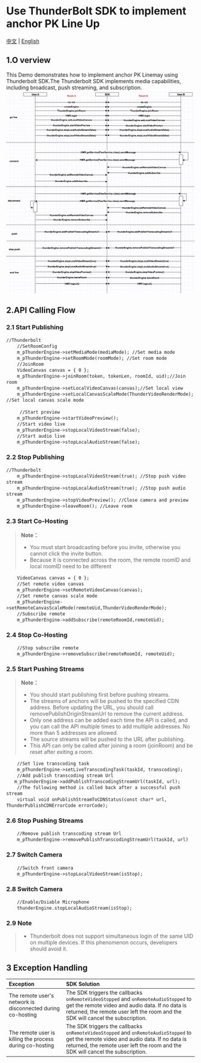 # Use ThunderBolt SDK to implement anchor PK Line Up

[中文](README.zh.md) | [English](README.md)

## 1.O verview
This Demo demonstrates how to implement anchor PK Linemay using Thunderbolt SDK.The Thunderbolt SDK implements media capabilities, including broadcast, push streaming, and subscription.
![avatar](cross_channel.png)

## 2.API Calling Flow

### 2.1 Start Publishing

```objc
//Thunderbolt
    //SetRoomConfig
    m_pThunderEngine->setMediaMode(mediaMode); //Set media mode
    m_pThunderEngine->setRoomMode(roomMode); //Set room mode
    //JoinRoom
    VideoCanvas canvas = { 0 };
    m_pThunderEngine->joinRoom(token, tokenLen, roomId, uid);//Join room 
    m_pThunderEngine->setLocalVideoCanvas(canvas);//Set local view
    m_pThunderEngine->setLocalCanvasScaleMode(ThunderVideoRenderMode); //Set local canvas scale mode
    
     //Start preview
    m_pThunderEngine->startVideoPreview();
    //Start video live
    m_pThunderEngine->stopLocalVideoStream(false);
    //Start audio live
    m_pThunderEngine->stopLocalAudioStream(false);
```

### 2.2 Stop Publishing

```objc
//Thunderbolt
    m_pThunderEngine->stopLocalVideoStream(true); //Stop push video stream
    m_pThunderEngine->stopLocalAudioStream(true); //Stop push audio stream
    m_pThunderEngine->stopVideoPreview(); //Close camera and preview
    m_pThunderEngine->leaveRoom(); //Leave room
```

### 2.3 Start Co-Hosting

> **Note：**
> - You must start broadcasting before you invite, otherwise you cannot click the invite button.
> - Because it is connected across the room, the remote roomID and local roomID need to be different

```objc
    VideoCanvas canvas = { 0 };
    //Set remote video canvas
    m_pThunderEngine->setRemoteVideoCanvas(canvas);
    //Set remote canvas scale mode
    m_pThunderEngine->setRemoteCanvasScaleMode(remoteUid,ThunderVideoRenderMode);
    //Subscribe remote
    m_pThunderEngine->addSubscribe(remoteRoomId,remoteUid);
```

### 2.4 Stop Co-Hosting
```objc
    //Stop subscribe remote
    m_pThunderEngine->removeSubscribe(remoteRoomId, remoteUid);
```

### 2.5 Start Pushing Streams

> **Note：**
>
> - You should start publishing first before pushing streams. 
> - The streams of anchors will be pushed to the specified CDN address. Before updating the URL, you should call removePublishOriginStreamUrl to remove the  current address.
> - Only one address can be added each time the API is called, and you can call the API multiple times to add multiple addresses. No more than 5 addresses are allowed. 
> - The source streams will be pushed to the URL after publishing.
> - This API can only be called after joining a room (joinRoom) and be reset after exiting a room.

```objc
    //Set live transcoding task
    m_pThunderEngine->setLiveTranscodingTask(taskId, transcoding);
    //Add publish transcoding stream Url
   m_pThunderEngine->addPublishTranscodingStreamUrl(taskId, url);
    //The following method is called back after a successful push stream
    virtual void onPublishStreamToCDNStatus(const char* url, ThunderPublishCDNErrorCode errorCode);
```

### 2.6 Stop Pushing Streams

```objc
    //Remove publish transcoding stream Url
    m_pThunderEngine->removePublishTranscodingStreamUrl(taskId, url)
```

### 2.7 Switch Camera

```objc
    //Switch front camera
    m_pThunderEngine->stopLocalVideoStream(isStop);
```

### 2.8 Switch Camera

```objc
    //Enable/Dsiable Microphone
    thunderEngine.stopLocalAudioStream(isStop);
```

### 2.9 Note
> - Thunderbolt does not support simultaneous login of the same UID on multiple devices. If this phenomenon occurs, developers should avoid it.

## 3 Exception Handling
| Exception                                                    | SDK Solution                                                 |
| :----------------------------------------------------------- | :----------------------------------------------------------- |
| The  remote user's network is disconnected during co-hosting | The SDK triggers the callbacks `onRemoteVideoStopped` and `onRemoteAudioStopped` to get  the remote video and audio data. If no data is returned, the remote user left the room and the SDK will cancel the subscription. |
| The remote user is killing the process during co-hosting     | The SDK triggers the callbacks `onRemoteVideoStopped` and `onRemoteAudioStopped` to get the remote video and audio data. If no data is returned, the remote user left the room and the SDK will cancel the subscription. |